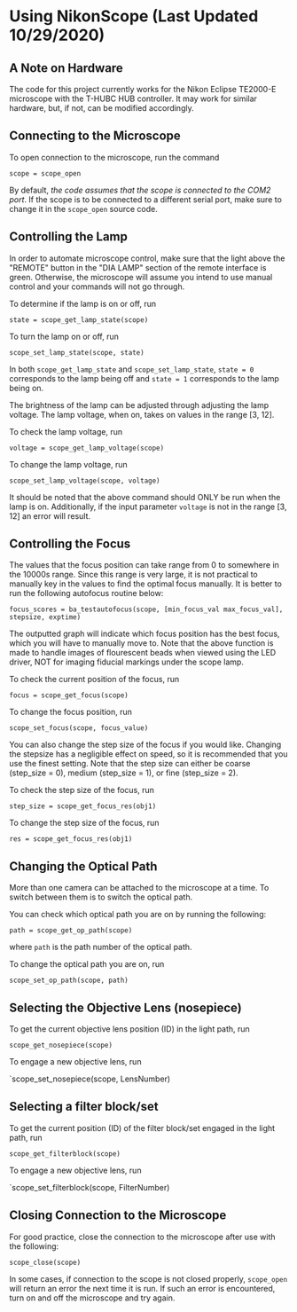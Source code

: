 # Using NikonScope (Last Updated 10/29/2020)

## A Note on Hardware

The code for this project currently works for the Nikon Eclipse TE2000-E microscope with the T-HUBC HUB controller. It may work for similar 
hardware, but, if not, can be modified accordingly.

## Connecting to the Microscope

To open connection to the microscope, run the command

`scope = scope_open`

By default, *the code assumes that the scope is connected to the COM2 port*. If the scope is to be connected to a different serial port,
make sure to change it in the `scope_open` source code.

## Controlling the Lamp

In order to automate microscope control, make sure that the light above the "REMOTE" button in the "DIA LAMP" section of the remote interface
is green. Otherwise, the microscope will assume you intend to use manual control and your commands will not go through.

To determine if the lamp is on or off, run 

`state = scope_get_lamp_state(scope)`

To turn the lamp on or off, run 

`scope_set_lamp_state(scope, state)`

In both `scope_get_lamp_state` and `scope_set_lamp_state`, `state = 0` corresponds to the lamp being off and `state = 1` corresponds to the lamp being on.

The brightness of the lamp can be adjusted through adjusting the lamp voltage. The lamp voltage, when on, takes on values in the range [3, 12].

To check the lamp voltage, run

`voltage = scope_get_lamp_voltage(scope)`

To change the lamp voltage, run

`scope_set_lamp_voltage(scope, voltage)`

It should be noted that the above command should ONLY be run when the lamp is on. Additionally, if the input parameter `voltage` is not in the range [3, 12]
an error will result.

## Controlling the Focus

The values that the focus position can take range from 0 to somewhere in the 10000s range. Since this range is very large, it is not practical to manually 
key in the values to find the optimal focus manually. It is better to run the following autofocus routine below:

`focus_scores = ba_testautofocus(scope, [min_focus_val max_focus_val], stepsize, exptime)`

The outputted graph will indicate which focus position has the best focus, which you will have to manually move to. Note that the above function is made 
to handle images of flourescent beads when viewed using the LED driver, NOT for imaging fiducial markings under the scope lamp. 

To check the current position of the focus, run

`focus = scope_get_focus(scope)`

To change the focus position, run

`scope_set_focus(scope, focus_value)`

You can also change the step size of the focus if you would like. Changing the stepsize has a negligible effect on speed, so it is recommended that you 
use the finest setting. Note that the step size can either be coarse (step_size = 0), medium (step_size = 1), or fine (step_size = 2).

To check the step size of the focus, run

`step_size = scope_get_focus_res(obj1)`

To change the step size of the focus, run

`res = scope_get_focus_res(obj1)`

## Changing the Optical Path

More than one camera can be attached to the microscope at a time. To switch between them is to switch the optical path. 

You can check which optical path you are on by running the following:

`path = scope_get_op_path(scope)`

where `path` is the path number of the optical path. 

To change the optical path you are on, run

`scope_set_op_path(scope, path)`

## Selecting the Objective Lens (nosepiece)

To get the current objective lens position (ID) in the light path, run

`scope_get_nosepiece(scope)`

To engage a new objective lens, run

`scope_set_nosepiece(scope, LensNumber)

## Selecting a filter block/set

To get the current position (ID) of the filter block/set engaged in the light path, run

`scope_get_filterblock(scope)`

To engage a new objective lens, run

`scope_set_filterblock(scope, FilterNumber)



## Closing Connection to the Microscope

For good practice, close the connection to the microscope after use with the following:

`scope_close(scope)`

In some cases, if connection to the scope is not closed properly, `scope_open` will return an error the next time it is run. If such an error
is encountered, turn on and off the microscope and try again. 